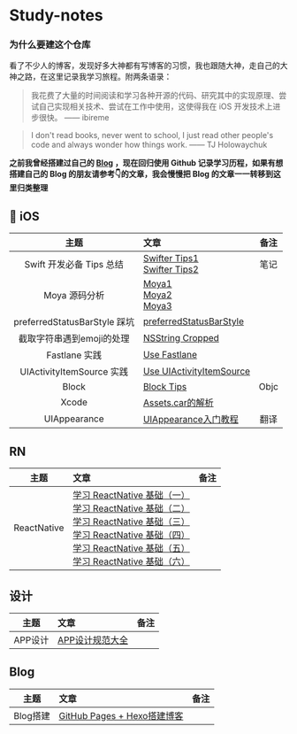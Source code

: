 # Study-notes
### 为什么要建这个仓库
看了不少人的博客，发现好多大神都有写博客的习惯，我也跟随大神，走自己的大神之路，在这里记录我学习旅程。附两条语录：
> 我花费了大量的时间阅读和学习各种开源的代码、研究其中的实现原理、尝试自己实现相关技术、尝试在工作中使用，这使得我在 iOS 开发技术上进步很快。 —— ibireme

> I don't read books, never went to school, I just read other people's code and always wonder how things work. —— TJ Holowaychuk

**之前我曾经搭建过自己的 [Blog](http://piglikeyoung.com/) ，现在回归使用 Github 记录学习历程，如果有想搭建自己的 Blog 的朋友请参考👇的文章，我会慢慢把 Blog 的文章一一转移到这里归类整理**


##  iOS

| 主题 | 文章 | 备注 |
|:-------:|:------|:----:|
| Swift 开发必备 Tips 总结 | [Swifter Tips1](./contents/2017-11-11-swifter-tips-summary-1.md)<br> [Swifter Tips2](./contents/2017-11-26-swifter-tips-summary-2.md)| 笔记 |
| Moya 源码分析 | [Moya1](./contents/2017-08-27-moya-analysis-1.md)<br>[Moya2](./contents/2017-09-09-moya-analysis-2.md)<br>[Moya3](./contents/2017-10-28-moya-analysis-3.md)| |
| preferredStatusBarStyle 踩坑 | [preferredStatusBarStyle](./contents/2017-07-30-work-preferredStatusBarStyle.md)| |
| 截取字符串遇到emoji的处理 | [NSString Cropped](./contents/2017-06-10-nsstring-cropped.md)| |
| Fastlane 实践 | [Use Fastlane](./contents/2017-05-14-use-fastlane.md)| |
| UIActivityItemSource 实践 | [Use UIActivityItemSource](./contents/2017-05-06-use-UIActivityItemSource.md)| |
| Block | [Block Tips](./contents/2016-09-04-block-tips.md)| Objc |
| Xcode |[Assets.car的解析](./contents/2015-09-01-Assets.car的解析.md)||
| UIAppearance | [UIAppearance入门教程](./contents/2015-09-18-UIAppearance入门教程.md)| 翻译 |


## RN
| 主题 | 文章 | 备注 |
|:-------:|:------|:----:|
| ReactNative | [学习 ReactNative 基础（一）](./contents/2017-03-05-Learn-ReactNative-1.md)<br> [学习 ReactNative 基础（二）](./contents/2017-03-18-Learn-ReactNative-2.md)<br> [学习 ReactNative 基础（三）](./contents/2017-03-26-Learn-ReactNative-3.md)<br> [学习 ReactNative 基础（四）](./contents/2017-04-03-Learn-ReactNative-4.md)<br> [学习 ReactNative 基础（五）](./contents/2017-04-22-Learn-ReactNative-5.md)<br> [学习 ReactNative 基础（六）](./contents/2017-04-27-Learn-ReactNative-6.md)| |

## 设计

| 主题 | 文章 | 备注 |
|:-------:|:------|:----:|
| APP设计 | [APP设计规范大全](./contents/2015-09-08-APP设计规范大全.md)||

## Blog

| 主题 | 文章 | 备注 |
|:-------:|:------|:----:|
| Blog搭建 | [GitHub Pages + Hexo搭建博客](./contents/2016-08-31-gitHub-pages-hexo-blog.md)||


